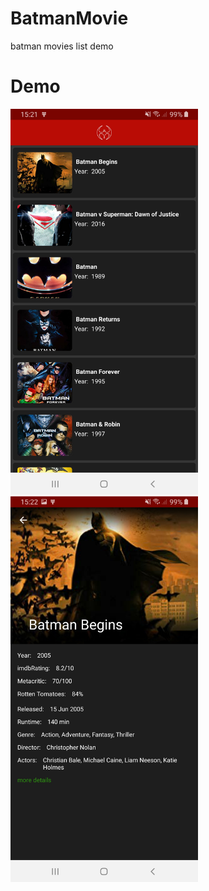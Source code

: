 # BatmanMovie
batman movies list demo

# Demo
<img src="preview/Screenshot1.jpg" alt="preview" width="300">
<img src="preview/Screenshot2.jpg" alt="preview" width="300">
